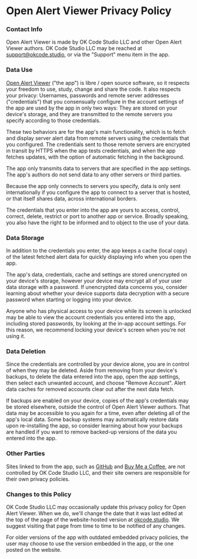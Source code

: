 # Open Alert Viewer Privacy Policy

### Contact Info

Open Alert Viewer is made by OK Code Studio LLC and other Open Alert Viewer
authors. OK Code Studio LLC may be reached at
[support@okcode.studio](mailto:support@okcode.studio), or via the "Support"
menu item in the app.

### Data Use

[Open Alert Viewer](https://okcode.studio/apps/open-alert-viewer) ("the app")
is libre / open source software, so it respects your freedom to use, study,
change and share the code. It also respects your privacy: Usernames, passwords
and remote server addresses ("credentials") that you consensually configure in
the account settings of the app are used by the app in only two ways: They are
stored on your device's storage, and they are transmitted to the remote servers
you specify according to those credentials.

These two behaviors are for the app's main functionality, which is to fetch and
display server alert data from remote servers using the credentials that you
configured. The credentials sent to those remote servers are encrypted in
transit by HTTPS when the app tests credentials, and when the app fetches
updates, with the option of automatic fetching in the background.

The app only transmits data to servers that are specified in the app settings.
The app's authors do not send data to any other servers or third parties.

Because the app only connects to servers you specify, data is only sent
internationally if you configure the app to connect to a server that is hosted,
or that itself shares data, across international borders.

The credentials that you enter into the app are yours to access, control,
correct, delete, restrict or port to another app or service. Broadly speaking,
you also have the right to be informed and to object to the use of your data.

### Data Storage

In addition to the credentials you enter, the app keeps a cache (local copy) of
the latest fetched alert data for quickly displaying info when you open the
app.

The app's data, credentials, cache and settings are stored unencrypted on your
device's storage, however your device may encrypt all of your user data storage
with a password. If unencrypted data concerns you, consider learning about
whether your device supports data decryption with a secure password when
starting or logging into your device.

Anyone who has physical access to your device while its screen is unlocked may
be able to view the account credentials you entered into the app, including
stored passwords, by looking at the in-app account settings. For this reason,
we recommend locking your device's screen when you're not using it.

### Data Deletion

Since the credentials are controlled by your device alone, you are in control
of when they may be deleted. Aside from removing from your device's backups, to
delete the data entered into the app, open the app settings, then select each
unwanted account, and choose "Remove Account". Alert data caches for removed
accounts clear out after the next data fetch.

If backups are enabled on your device, copies of the app's credentials may be
stored elsewhere, outside the control of Open Alert Viewer authors. That data
may be accessible to you again for a time, even after deleting all of the app's
local data. Some backup systems may automatically restore data upon
re-installing the app, so consider learning about how your backups are handled
if you want to remove backed-up versions of the data you entered into the app.

### Other Parties

Sites linked to from the app, such as [GitHub](https://github.com) and [Buy Me
a Coffee](https://buymeacoffee.com), are not controlled by OK Code Studio LLC,
and their site owners are responsible for their own privacy policies.

### Changes to this Policy

OK Code Studio LLC may occasionally update this privacy policy for Open Alert
Viewer. When we do, we'll change the date that it was last edited at the top of
the page of the website-hosted version at
[okcode.studio](https://okcode.studio/apps/open-alert-viewer/privacy-policy).
We suggest visiting that page from time to time to be notified of any changes.

For older versions of the app with outdated embedded privacy policies, the user
may choose to use the version embedded in the app, or the one posted on the
website.

